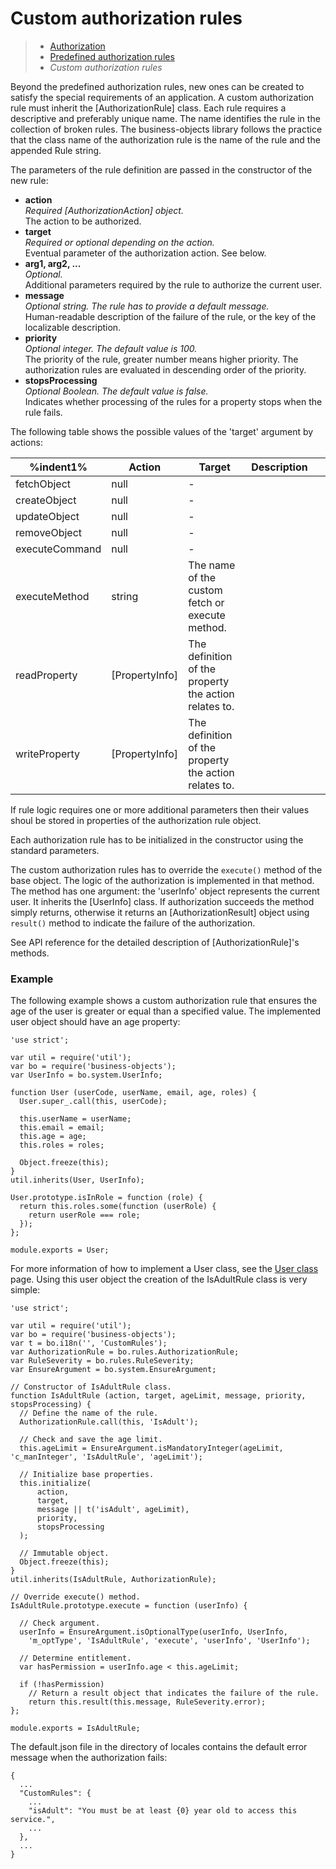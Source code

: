 # Custom authorization rules

> * [Authorization](/model-definitions/authorization)
> * [Predefined authorization rules](predefined)
> * _Custom authorization rules_

Beyond the predefined authorization rules, new ones can be created to satisfy the
special requirements of an application. A custom authorization rule must inherit the
[AuthorizationRule] class. Each rule requires a descriptive and preferably unique name.
The name identifies the rule in the collection of broken rules. The business-objects
library follows the practice that the class name of the authorization rule is the name
of the rule and the appended Rule string.

The parameters of the rule definition are passed in the constructor of the new rule:

* __action__  
  _Required [AuthorizationAction] object._  
  The action to be authorized.
* __target__  
  _Required or optional depending on the action._  
  Eventual parameter of the authorization action. See below.
* __arg1, arg2, ...__  
  _Optional._  
  Additional parameters required by the rule to authorize the current user.
* __message__  
  _Optional string. The rule has to provide a default message._  
  Human-readable description of the failure of the rule, or the key of the localizable
  description.
* __priority__  
  _Optional integer. The default value is 100._  
  The priority of the rule, greater number means higher priority. 
  The authorization rules are evaluated in descending order of the priority.
* __stopsProcessing__  
  _Optional Boolean. The default value is false._  
  Indicates whether processing of the rules for a property stops when the rule fails.

The following table shows the possible values of the 'target' argument by actions:

%indent1%| Action | Target | Description |&nbsp;
-| ---------------| -------| ----------- |-
 | fetchObject    | null   | - |
 | createObject   | null   | - |
 | updateObject   | null   | - |
 | removeObject   | null   | - |
 | executeCommand | null   | - |
 | executeMethod  | string | The name of the custom fetch or execute method. |
 | readProperty   | [PropertyInfo] | The definition of the property the action relates to. |
 | writeProperty  | [PropertyInfo] | The definition of the property the action relates to. |

If rule logic requires one or more additional parameters then their values shoul be stored
in properties of the authorization rule object.

Each authorization rule has to be initialized in the constructor using the standard parameters.

The custom authorization rules has to override the `execute()` method of the base object.
The logic of the authorization is implemented in that method. The method has one argument:
the 'userInfo' object represents the current user. It inherits the [UserInfo] class.
If authorization succeeds the method simply returns, otherwise it returns an [AuthorizationResult]
object using `result()` method to indicate the failure of the authorization.

See API reference for the detailed description of [AuthorizationRule]'s methods.

### Example

The following example shows a custom authorization rule that ensures the age of the user
is greater or equal than a specified value. The implemented user object should have an age
property:

```
'use strict';

var util = require('util');
var bo = require('business-objects');
var UserInfo = bo.system.UserInfo;

function User (userCode, userName, email, age, roles) {
  User.super_.call(this, userCode);

  this.userName = userName;
  this.email = email;
  this.age = age;
  this.roles = roles;

  Object.freeze(this);
}
util.inherits(User, UserInfo);

User.prototype.isInRole = function (role) {
  return this.roles.some(function (userRole) {
    return userRole === role;
  });
};

module.exports = User;
```

For more information of how to implement a User class, see the
[User class](/application/additions/user) page. Using this user object
the creation of the IsAdultRule class is very simple: 

```
'use strict';

var util = require('util');
var bo = require('business-objects');
var t = bo.i18n('', 'CustomRules');
var AuthorizationRule = bo.rules.AuthorizationRule;
var RuleSeverity = bo.rules.RuleSeverity;
var EnsureArgument = bo.system.EnsureArgument;

// Constructor of IsAdultRule class.
function IsAdultRule (action, target, ageLimit, message, priority, stopsProcessing) {
  // Define the name of the rule.
  AuthorizationRule.call(this, 'IsAdult');

  // Check and save the age limit.
  this.ageLimit = EnsureArgument.isMandatoryInteger(ageLimit, 'c_manInteger', 'IsAdultRule', 'ageLimit');

  // Initialize base properties.
  this.initialize(
      action,
      target,
      message || t('isAdult', ageLimit),
      priority,
      stopsProcessing
  );

  // Immutable object.
  Object.freeze(this);
}
util.inherits(IsAdultRule, AuthorizationRule);

// Override execute() method.
IsAdultRule.prototype.execute = function (userInfo) {

  // Check argument.
  userInfo = EnsureArgument.isOptionalType(userInfo, UserInfo,
    'm_optType', 'IsAdultRule', 'execute', 'userInfo', 'UserInfo');

  // Determine entitlement.
  var hasPermission = userInfo.age < this.ageLimit;

  if (!hasPermission)
    // Return a result object that indicates the failure of the rule.
    return this.result(this.message, RuleSeverity.error);
};

module.exports = IsAdultRule;
```

The default.json file in the directory of locales contains the default error message
when the authorization fails:

```
{
  ...
  "CustomRules": {
    ...
    "isAdult": "You must be at least {0} year old to access this service.",
    ...
  },
  ...
}
```
